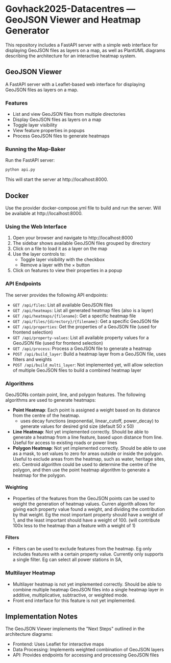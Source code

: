 # Govhack2025-Datacentres — GeoJSON Viewer and Heatmap Generator

This repository includes a FastAPI server with a simple web interface for displaying GeoJSON files as layers on a map, as well as PlantUML diagrams describing the architecture for an interactive heatmap system.

## GeoJSON Viewer

A FastAPI server with a Leaflet-based web interface for displaying GeoJSON files as layers on a map.

### Features

- List and view GeoJSON files from multiple directories
- Display GeoJSON files as layers on a map
- Toggle layer visibility
- View feature properties in popups
- Process GeoJSON files to generate heatmaps

### Running the Map-Baker

Run the FastAPI server:

```bash
python api.py
```

This will start the server at http://localhost:8000.

## Docker
Use the provider docker-compose.yml file to build and run the server. Will be available at http://localhost:8000.

### Using the Web Interface

1. Open your browser and navigate to http://localhost:8000
2. The sidebar shows available GeoJSON files grouped by directory
3. Click on a file to load it as a layer on the map
4. Use the layer controls to:
   - Toggle layer visibility with the checkbox
   - Remove a layer with the × button
5. Click on features to view their properties in a popup

### API Endpoints

The server provides the following API endpoints:

- `GET /api/files`: List all available GeoJSON files
- `GET /api/heatmaps`: List all generated heatmap files (also is a layer)
- `GET /api/heatmaps/{filename}`: Get a specific heatmap file
- `GET /api/files/{directory}/{filename}`: Get a specific GeoJSON file
- `GET /api/properties`: Get the properties of a GeoJSON file (used for frontend selection)
- `GET /api/property-values`: List all available property values for a GeoJSON file (used for frontend selection)
- `GET /api/process`: Process a GeoJSON file to generate a heatmap
- `POST /api/build_layer`: Build a heatmap layer from a GeoJSON file, uses filters and weights
- `POST /api/build_multi_layer`: Not implemented yet, will allow selection of multiple GeoJSON files to build a combined heatmap layer

### Algorithms
GeoJSONs contain point, line, and polygon features. The following algorithms are used to generate heatmaps:
- **Point Heatmap**: Each point is assigned a weight based on its distance from the centre of the heatmap.
  - uses decay functions (exponential, linear_cutoff, power_decay) to generate values for desired grid size (default 
    50 x 50)
- **Line Heatmap**: Not yet implemented correctly. Should be able to generate a heatmap from a line feature, based 
  upon distance from line. Useful for access to existing roads or power lines
- **Polygon Heatmap**: Not yet implemented correctly. Should be able to use as a mask, to set values to zero for areas 
  outside or inside the polygon. Useful to exclude areas from the heatmap, such as water, heritage sites, etc. 
  Centroid algorithm could be used to determine the centre of the polygon, and then use the point heatmap algorithm to 
  generate a heatmap for the polygon.
#### Weighting
- Properties of the features from the GeoJSON points can be used to weight the generation of heatmap values. Curren 
  algorith allows for giving each property value found a weight, and dividing the contribution by that weight. Eg 
  the most important property should have a weight of 1, and the least important should have a weight of 100. (will 
  contribute 100x less to the heatmap than a feature with a weight of 1)
#### Filters
- Filters can be used to exclude features from the heatmap. Eg only includes features with a certain property value. 
  Currently only supports a single filter. Eg can select all power stations in SA, 

### Multilayer Heatmap
- Multilayer heatmap is not yet implemented correctly. Should be able to combine multiple heatmap GeoJSON files into a 
  single heatmap layer in additive, multiplicative, subtractive, or weighted mode.
- Front end interface for this feature is not yet implemented.

## Implementation Notes

The GeoJSON Viewer implements the "Next Steps" outlined in the architecture diagrams:
- Frontend: Uses Leaflet for interactive maps
- Data Processing: Implements weighted combination of GeoJSON layers
- API: Provides endpoints for accessing and processing GeoJSON files
